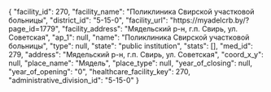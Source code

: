 {
    "facility_id": 270,
    "facility_name": "Поликлиника Свирской участковой больницы",
    "district_id": "5-15-0",
    "facility_url": "https:\/\/myadelcrb.by\/?page_id=1779",
    "facility_address": "Мядельский р-н, г.п. Свирь, ул. Советская",
    "ap_1": null,
    "name": "Поликлиника Свирской участковой больницы",
    "type": null,
    "state": "public institution",
    "stats": [],
    "med_id": 279,
    "address": "Мядельский р-н, г.п. Свирь, ул. Советская",
    "coord_x_y": null,
    "place_name": "Мядель",
    "place_type": null,
    "year_of_closing": null,
    "year_of_opening": "0",
    "healthcare_facility_key": 270,
    "administrative_division_id": "5-15-0"
}